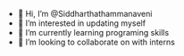 - 👋 Hi, I’m @Siddharthathammanaveni
- 👀 I’m interested in updating myself
- 🌱 I’m currently learning programing skills
- 💞️ I’m looking to collaborate on with interns 

<!---
Siddharthathammanaveni/Siddharthathammanaveni is a ✨ special ✨ repository because its `README.md` (this file) appears on your GitHub profile.
You can click the Preview link to take a look at your changes.
--->
